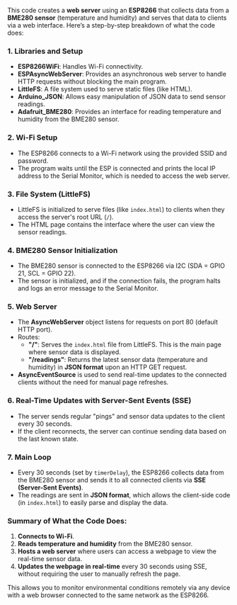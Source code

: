 This code creates a **web server** using an **ESP8266** that collects data from a **BME280 sensor** (temperature and humidity) and serves that data to clients via a web interface. Here’s a step-by-step breakdown of what the code does:

### 1. **Libraries and Setup**
   - **ESP8266WiFi**: Handles Wi-Fi connectivity.
   - **ESPAsyncWebServer**: Provides an asynchronous web server to handle HTTP requests without blocking the main program.
   - **LittleFS**: A file system used to serve static files (like HTML).
   - **Arduino_JSON**: Allows easy manipulation of JSON data to send sensor readings.
   - **Adafruit_BME280**: Provides an interface for reading temperature and humidity from the BME280 sensor.

### 2. **Wi-Fi Setup**
   - The ESP8266 connects to a Wi-Fi network using the provided SSID and password.
   - The program waits until the ESP is connected and prints the local IP address to the Serial Monitor, which is needed to access the web server.

### 3. **File System (LittleFS)**
   - LittleFS is initialized to serve files (like `index.html`) to clients when they access the server's root URL (`/`).
   - The HTML page contains the interface where the user can view the sensor readings.

### 4. **BME280 Sensor Initialization**
   - The BME280 sensor is connected to the ESP8266 via I2C (SDA = GPIO 21, SCL = GPIO 22).
   - The sensor is initialized, and if the connection fails, the program halts and logs an error message to the Serial Monitor.

### 5. **Web Server**
   - The **AsyncWebServer** object listens for requests on port 80 (default HTTP port).
   - Routes:
     - **"/"**: Serves the `index.html` file from LittleFS. This is the main page where sensor data is displayed.
     - **"/readings"**: Returns the latest sensor data (temperature and humidity) in **JSON format** upon an HTTP GET request.
   - **AsyncEventSource** is used to send real-time updates to the connected clients without the need for manual page refreshes.

### 6. **Real-Time Updates with Server-Sent Events (SSE)**
   - The server sends regular "pings" and sensor data updates to the client every 30 seconds.
   - If the client reconnects, the server can continue sending data based on the last known state.

### 7. **Main Loop**
   - Every 30 seconds (set by `timerDelay`), the ESP8266 collects data from the BME280 sensor and sends it to all connected clients via **SSE (Server-Sent Events)**.
   - The readings are sent in **JSON format**, which allows the client-side code (in `index.html`) to easily parse and display the data.

### Summary of What the Code Does:
1. **Connects to Wi-Fi**.
2. **Reads temperature and humidity** from the BME280 sensor.
3. **Hosts a web server** where users can access a webpage to view the real-time sensor data.
4. **Updates the webpage in real-time** every 30 seconds using SSE, without requiring the user to manually refresh the page.

This allows you to monitor environmental conditions remotely via any device with a web browser connected to the same network as the ESP8266.
